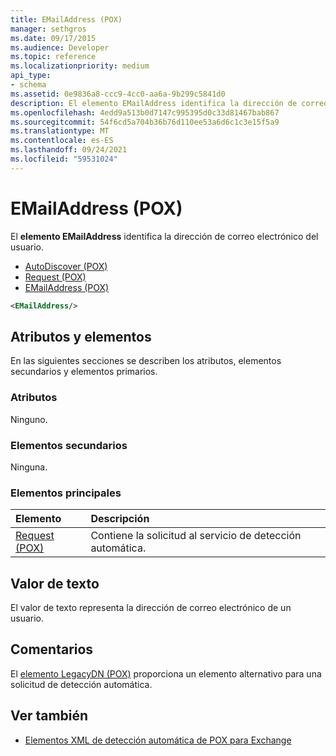 ```yaml
---
title: EMailAddress (POX)
manager: sethgros
ms.date: 09/17/2015
ms.audience: Developer
ms.topic: reference
ms.localizationpriority: medium
api_type:
- schema
ms.assetid: 0e9836a8-ccc9-4cc0-aa6a-9b299c5841d0
description: El elemento EMailAddress identifica la dirección de correo electrónico del usuario.
ms.openlocfilehash: 4edd9a513b0d7147c995395d0c33d81467bab867
ms.sourcegitcommit: 54f6cd5a704b36b76d110ee53a6d6c1c3e15f5a9
ms.translationtype: MT
ms.contentlocale: es-ES
ms.lasthandoff: 09/24/2021
ms.locfileid: "59531024"
---
```

# <a name="emailaddress-pox"></a>EMailAddress (POX)

El **elemento EMailAddress** identifica la dirección de correo electrónico del usuario. 
  
- [AutoDiscover (POX)](autodiscover-pox.md) 
- [Request (POX)](request-pox.md) 
- [EMailAddress (POX)](emailaddress-pox.md)
  
```xml
<EMailAddress/>
```

## <a name="attributes-and-elements"></a>Atributos y elementos

En las siguientes secciones se describen los atributos, elementos secundarios y elementos primarios.
  
### <a name="attributes"></a>Atributos

Ninguno.
  
### <a name="child-elements"></a>Elementos secundarios

Ninguna.
  
### <a name="parent-elements"></a>Elementos principales

|**Elemento**|**Descripción**|
|:-----|:-----|
|[Request (POX)](request-pox.md) <br/> |Contiene la solicitud al servicio de detección automática.  <br/> |
   
## <a name="text-value"></a>Valor de texto

El valor de texto representa la dirección de correo electrónico de un usuario.
  
## <a name="remarks"></a>Comentarios

El [elemento LegacyDN (POX)](legacydn-pox.md) proporciona un elemento alternativo para una solicitud de detección automática. 
  
## <a name="see-also"></a>Ver también

- [Elementos XML de detección automática de POX para Exchange](pox-autodiscover-xml-elements-for-exchange.md)


